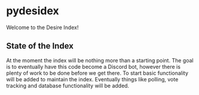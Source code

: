 # pydesidex
Welcome to the Desire Index!

## State of the Index
At the moment the index will be nothing more than a starting point.
The goal is to eventually have this code become a Discord bot, 
however there is plenty of work to be done before we get there.
To start basic functionality will be added to maintain the index.
Eventually things like polling, vote tracking and database 
functionality will be added.

